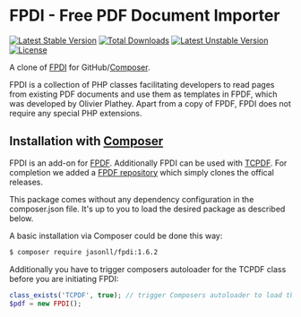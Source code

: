 FPDI - Free PDF Document Importer
=================================

[![Latest Stable Version](https://poser.pugx.org/setasign/fpdi/v/stable.svg)](https://packagist.org/packages/setasign/fpdi) [![Total Downloads](https://poser.pugx.org/setasign/fpdi/downloads.svg)](https://packagist.org/packages/setasign/fpdi) [![Latest Unstable Version](https://poser.pugx.org/setasign/fpdi/v/unstable.svg)](https://packagist.org/packages/setasign/fpdi) [![License](https://poser.pugx.org/setasign/fpdi/license.svg)](https://packagist.org/packages/setasign/fpdi)

A clone of [FPDI](https://www.setasign.com/fpdi) for GitHub/[Composer](https://packagist.org/packages/setasign/fpdi).

FPDI is a collection of PHP classes facilitating developers to read pages from existing PDF documents and use them as templates in FPDF, which was developed by Olivier Plathey. Apart from a copy of FPDF, FPDI does not require any special PHP extensions.

## Installation with [Composer](https://packagist.org/packages/setasign/fpdi)

FPDI is an add-on for [FPDF](http://fpdf.org/). Additionally FPDI can be used with [TCPDF](http://www.tcpdf.org/).
For completion we added a [FPDF repository](https://github.com/Setasign/FPDF) which simply clones the offical releases.

This package comes without any dependency configuration in the composer.json file. It's up to you to load the desired package as described below.

A basic installation via Composer could be done this way:

```bash
$ composer require jasonll/fpdi:1.6.2
```

Additionally you have to trigger composers autoloader for the TCPDF class before you are initiating FPDI:

```php
class_exists('TCPDF', true); // trigger Composers autoloader to load the TCPDF class
$pdf = new FPDI();
```

